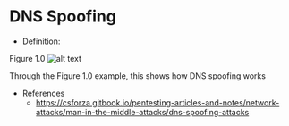 # DNS Spoofing

- Definition: 

Figure 1.0
![alt text](https://csforza.gitbook.io/~gitbook/image?url=https%3A%2F%2F2338305779-files.gitbook.io%2F%7E%2Ffiles%2Fv0%2Fb%2Fgitbook-x-prod.appspot.com%2Fo%2Fspaces%252FoFeKgv7dJ2p9N50bTG5J%252Fuploads%252FKD48MkPVgwAWFKWK2gYA%252F2022-02-03_10-49.png%3Falt%3Dmedia%26token%3D9d515f1d-b71b-43b0-8994-d95370109d8c&width=768&dpr=4&quality=100&sign=b60942a&sv=1)

Through the Figure 1.0 example, this shows how DNS spoofing works
- References
    -   https://csforza.gitbook.io/pentesting-articles-and-notes/network-attacks/man-in-the-middle-attacks/dns-spoofing-attacks 
    